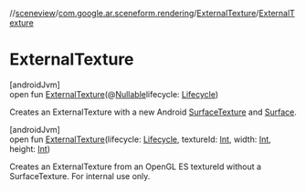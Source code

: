 //[sceneview](../../../index.md)/[com.google.ar.sceneform.rendering](../index.md)/[ExternalTexture](index.md)/[ExternalTexture](-external-texture.md)

# ExternalTexture

[androidJvm]\
open fun [ExternalTexture](-external-texture.md)(@[Nullable](https://developer.android.com/reference/kotlin/androidx/annotation/Nullable.html)lifecycle: [Lifecycle](https://developer.android.com/reference/kotlin/androidx/lifecycle/Lifecycle.html))

Creates an ExternalTexture with a new Android [SurfaceTexture](https://developer.android.com/reference/kotlin/android/graphics/SurfaceTexture.html) and [Surface](https://developer.android.com/reference/kotlin/android/view/Surface.html).

[androidJvm]\
open fun [ExternalTexture](-external-texture.md)(lifecycle: [Lifecycle](https://developer.android.com/reference/kotlin/androidx/lifecycle/Lifecycle.html), textureId: [Int](https://kotlinlang.org/api/latest/jvm/stdlib/kotlin/-int/index.html), width: [Int](https://kotlinlang.org/api/latest/jvm/stdlib/kotlin/-int/index.html), height: [Int](https://kotlinlang.org/api/latest/jvm/stdlib/kotlin/-int/index.html))

Creates an ExternalTexture from an OpenGL ES textureId without a SurfaceTexture. For internal use only.
